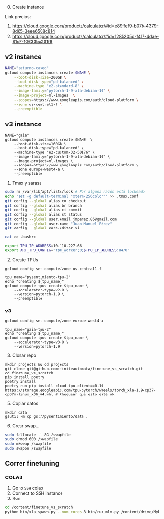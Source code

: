 0. Create instance

Link precios:
1. https://cloud.google.com/products/calculator/#id=e89ffef9-b07b-4379-8d65-3eee6508c814
2. https://cloud.google.com/products/calculator/#id=1285205d-f417-4dae-81d7-10633ba291f8

## v2 instance

```bash
NAME="saturno-cased"
gcloud compute instances create $NAME \
    --boot-disk-size=200GB \
    --boot-disk-type="pd-balanced" \
    --machine-type "e2-standard-8" \
    --image-family="pytorch-1-9-xla-debian-10" \
    --image-project=ml-images  \
    --scopes=https://www.googleapis.com/auth/cloud-platform \
    --zone us-central1-f \
    --preemptible
```

## v3 instance

```
NAME="gaia"
gcloud compute instances create $NAME  \
    --boot-disk-size=160GB \
    --boot-disk-type="pd-balanced" \
    --machine-type "e2-custom-32-50176" \
    --image-family="pytorch-1-9-xla-debian-10" \
    --image-project=ml-images \
    --scopes=https://www.googleapis.com/auth/cloud-platform \
    --zone europe-west4-a \
    --preemptible
```

1. Tmux y sarasa

```bash
sudo rm /var/lib/apt/lists/lock # Por alguna razón está lockeado
echo 'set -g default-terminal "xterm-256color"' >> .tmux.conf
git config --global alias.co checkout
git config --global alias.br branch
git config --global alias.ci commit
git config --global alias.st status
git config --global user.email jmperez.85@gmail.com
git config --global user.name "Juan Manuel Pérez"
git config --global core.editor vi

cat >> .bashrc

export TPU_IP_ADDRESS=10.110.227.66
export XRT_TPU_CONFIG="tpu_worker;0;$TPU_IP_ADDRESS:8470"
```



2. Create TPUs

```
gcloud config set compute/zone us-central1-f

tpu_name="pysentimiento-tpu-2"
echo "Creating ${tpu_name}"
gcloud compute tpus create $tpu_name \
    --accelerator-type=v2-8 \
    --version=pytorch-1.9 \
    --preemptible
```

### v3

```
gcloud config set compute/zone europe-west4-a

tpu_name="gaia-tpu-2"
echo "Creating ${tpu_name}"
gcloud compute tpus create $tpu_name \
    --accelerator-type=v3-8 \
    --version=pytorch-1.9
```



3. Clonar repo

```
mkdir projects && cd projects
git clone git@github.com:finiteautomata/finetune_vs_scratch.git
cd finetune_vs_scratch
pip install poetry
poetry install
poetry run pip install cloud-tpu-client==0.10 https://storage.googleapis.com/tpu-pytorch/wheels/torch_xla-1.9-cp37-cp37m-linux_x86_64.whl # Chequear que esto esté ok

```


5. Copiar datos

```
mkdir data
gsutil -m cp gs://pysentimiento/data .
```

6. Crear swap...

```bash
sudo fallocate -l 8G /swapfile
sudo chmod 600 /swapfile
sudo mkswap /swapfile
sudo swapon /swapfile
```

## Correr finetuning

### COLAB

1. Go to `SSH` colab
2. Connect to SSH instance
3. Run
```bash
cd /content/finetune_vs_scratch
python bin/xla_spawn.py --num_cores 8 bin/run_mlm.py /content/drive/MyDrive/models/scratch-uncased-colab.json
```
